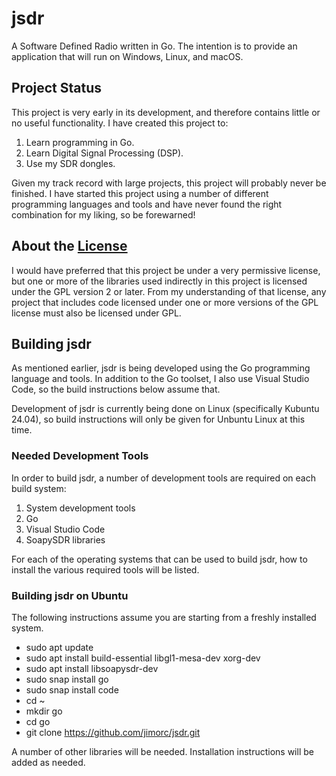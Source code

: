# jsdr
A Software Defined Radio written in Go. The intention is to provide an application that
will run on Windows, Linux, and macOS.

## Project Status

This project is very early in its development, and therefore contains little or no useful
functionality. I have created this project to:

1. Learn programming in Go.
2. Learn Digital Signal Processing (DSP).
3. Use my SDR dongles.

Given my track record with large projects, this project will probably never be finished. I
have started this project using a number of different programming languages and tools and
have never found the right combination for my liking, so be forewarned!

## About the [License](LICENSE)

I would have preferred that this project be under a very permissive license, but one or more of the libraries used indirectly in this project is licensed under the GPL version 2
or later.
From my understanding of that license, any project that includes code licensed under one
or more versions of the GPL license must also be licensed under GPL.

## Building jsdr

As mentioned earlier, jsdr is being developed using the Go programming language and tools.
In addition to the Go toolset, I also use Visual Studio Code, so the build instructions
below assume that.

Development of jsdr is currently being done on Linux (specifically Kubuntu 24.04), so build
instructions will only be given for Unbuntu Linux at this time.

### Needed Development Tools

In order to build jsdr, a number of development tools are required on each build system:

1. System development tools
2. Go
3. Visual Studio Code
4. SoapySDR libraries

For each of the operating systems that can be used to build jsdr, how to install the
various required tools will be listed.

### Building jsdr on Ubuntu

The following instructions assume you are starting from a freshly installed system.

* sudo apt update
* sudo apt install build-essential libgl1-mesa-dev xorg-dev
* sudo apt install libsoapysdr-dev
* sudo snap install go
* sudo snap install code
* cd ~
* mkdir go
* cd go
* git clone https://github.com/jimorc/jsdr.git
  
A number of other libraries will be needed. Installation instructions will be added as
needed.

